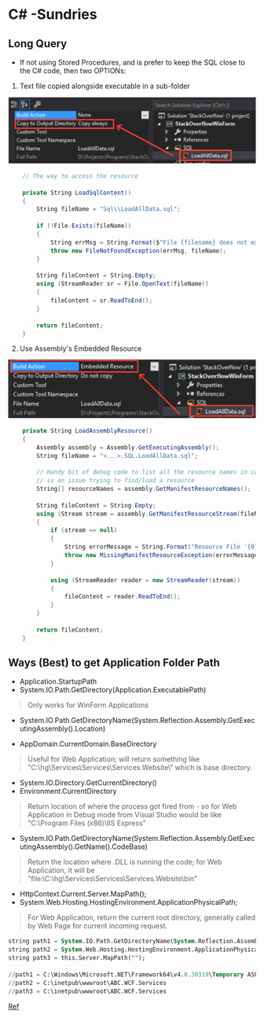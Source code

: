 C# -Sundries
===


Long Query
---

- If not using Stored Procedures, and is prefer to keep the SQL close to the C# code, then two OPTIONs:

1. Text file copied alongside executable in a sub-folder

![copy always](_images/copy-always.png)

```csharp
    // The way to access the resource

    private String LoadSqlContent()
    {
        String fileName = "Sql\\LoadAllData.sql";

        if (!File.Exists(fileName))
        {
            String errMsg = String.Format($"File {filename} does not exist or access is denied");
            throw new FileNotFoundException(errMsg, fileName);
        }

        String fileContent = String.Empty;
        using (StreamReader sr = File.OpenText(fileName))
        {
            fileContent = sr.ReadToEnd();
        }

        return fileContent;
    }
```

2. Use Assembly's Embedded Resource

![embedded](_images/embedded.png)

```csharp
    private String LoadAssemblyResource()
    {
        Assembly assembly = Assembly.GetExecutingAssembly();
        String fileName = "<...>.SQL.LoadAllData.sql";

        // Handy bit of debug code to list all the resource names in case there
        // is an issue trying to find/load a resource
        String[] resourceNames = assembly.GetManifestResourceNames();

        String fileContent = String.Empty;
        using (Stream stream = assembly.GetManifestResourceStream(fileName))
        {
            if (stream == null)
            {
                String errorMessage = String.Format("Resource File '{0}' does not exist", fileName);
                throw new MissingManifestResourceException(errorMessage);
            }

            using (StreamReader reader = new StreamReader(stream))
            {
                fileContent = reader.ReadToEnd();
            }
        }

        return fileContent;
    }
```

Ways (Best) to get Application Folder Path
---

- Application.StartupPath
- System.IO.Path.GetDirectory(Application.ExecutablePath)

> Only works for WinForm Applications

- System.IO.Path.GetDirectoryName(System.Reflection.Assembly.GetExecutingAssembly().Location)

- AppDomain.CurrentDomain.BaseDirectory

> Useful for Web Application; will return something like "C:\\hg\\Services\\Services\\Services.Website\\" which is base directory.

- System.IO.Directory.GetCurrentDirectory()
- Environment.CurrentDirectory

> Return location of where the process got fired from - so for Web Application in Debug mode from Visual Studio would be like "C:\\Program Files (x86)\\IIS Express"

- System.IO.Path.GetDirectoryName(System.Reflection.Assembly.GetExecutingAssembly().GetName().CodeBase)

> Return the location where .DLL is running the code; for Web Application, it will be  "file:\\C:\\hg\\Services\\Services\\Services.Website\\bin"

- HttpContext.Current.Server.MapPath();
- System.Web.Hosting.HostingEnvironment.ApplicationPhysicalPath;

> For Web Application, return the current root directory, generally called by Web Page for current incoming request.

```sql
string path1 = System.IO.Path.GetDirectoryName(System.Reflection.Assembly.GetExecutingAssembly().Location);
string path2 = System.Web.Hosting.HostingEnvironment.ApplicationPhysicalPath;
string path3 = this.Server.MapPath("");

//path1 = C:\Windows\Microsoft.NET\Framework64\v4.0.30319\Temporary ASP.NET Files\root\a897dd66\ec73ff95\assembly\34543543 - 435 - 345 - 35345 - 435 - 435
//path2 = C:\inetpub\wwwroot\ABC.WCF.Services
//path3 = C:\inetpub\wwwroot\ABC.WCF.Services
```

[Ref](https://www.asptricks.net/2015/06/application-current-folder-in-aspnet-c.html)
